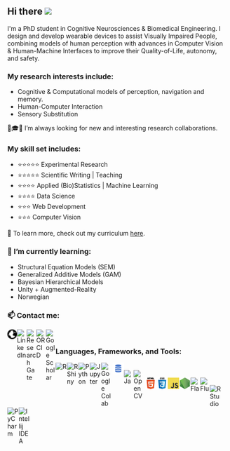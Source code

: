 ## Hi there <img src="https://raw.githubusercontent.com/MartinHeinz/MartinHeinz/master/wave.gif" width="30px">

I'm a PhD student in Cognitive Neurosciences & Biomedical Engineering. I design and develop wearable devices to assist Visually Impaired People, combining models of human perception with advances in Computer Vision & Human-Machine Interfaces to improve their Quality-of-Life, autonomy, and safety.

### My research interests include:
- Cognitive & Computational models of perception, navigation and memory.
- Human-Computer Interaction
- Sensory Substitution

👯🎓🔬 I’m always looking for new and interesting research collaborations.

### My skill set includes:
- ⭐⭐⭐⭐⭐ Experimental Research
- ⭐⭐⭐⭐⭐ Scientific Writing | Teaching
- ⭐⭐⭐⭐ Applied (Bio)Statistics | Machine Learning
- ⭐⭐⭐⭐ Data Science
- ⭐⭐⭐ Web Development
- ⭐⭐⭐ Computer Vision

📑 To learn more, check out my curriculum [here](https://ma-riviere.me/media/cv.pdf).

### 🌱 I’m currently learning:
- Structural Equation Models (SEM)
- Generalized Additive Models (GAM)
- Bayesian Hierarchical Models
- Unity + Augmented-Reality
- Norwegian

### 📫 Contact me:

[<img align="left" alt="My Website" width="22px" src="https://raw.githubusercontent.com/iconic/open-iconic/master/svg/globe.svg" />][website]
[<img align="left" alt="LinkedIn" width="22px" src="https://cdn.jsdelivr.net/npm/simple-icons@v3/icons/linkedin.svg" />][linkedin]
[<img align="left" alt="Research Gate" width="22px" src="https://cdn.jsdelivr.net/npm/simple-icons@v3/icons/researchgate.svg" />][rg]
[<img align="left" alt="ORCID" width="22px" src="https://cdn.jsdelivr.net/npm/simple-icons@v3/icons/orcid.svg" />][orcid]
[<img align="left" alt="Google Scholar" width="22px" src="https://cdn.jsdelivr.net/npm/simple-icons@v3/icons/googlescholar.svg" />][scholar]

<br />

### Languages, Frameworks, and Tools:

<img align="left" alt="R" width="26px" src="https://upload.wikimedia.org/wikipedia/commons/thumb/1/1b/R_logo.svg/1200px-R_logo.svg.png" />
<img align="left" alt="R Shiny" width="26px" src="https://rstudio.com/wp-content/uploads/2014/04/shiny.png" />
<img align="left" alt="Python" width="26px" src="https://upload.wikimedia.org/wikipedia/commons/thumb/c/c3/Python-logo-notext.svg/1024px-Python-logo-notext.svg.png" />
<img align="left" alt="Jupyter" width="26px" src="https://upload.wikimedia.org/wikipedia/commons/thumb/3/38/Jupyter_logo.svg/1200px-Jupyter_logo.svg.png" />
<img align="left" alt="Google Colab" width="26px" src="https://colab.research.google.com/img/colab_favicon_256px.png" />
<img align="left" alt="SQL" width="26px" src="https://raw.githubusercontent.com/github/explore/80688e429a7d4ef2fca1e82350fe8e3517d3494d/topics/sql/sql.png" />

<br />

<img align="left" alt="Java" width="22px" height="36px" src="https://upload.wikimedia.org/wikipedia/en/thumb/3/30/Java_programming_language_logo.svg/1200px-Java_programming_language_logo.svg.png" />
<img align="left" alt="OpenCV" width="26px" src="https://upload.wikimedia.org/wikipedia/commons/thumb/3/32/OpenCV_Logo_with_text_svg_version.svg/1200px-OpenCV_Logo_with_text_svg_version.svg.png" />

<br />

<img align="left" alt="HTML5" width="26px" src="https://raw.githubusercontent.com/github/explore/80688e429a7d4ef2fca1e82350fe8e3517d3494d/topics/html/html.png" />
<img align="left" alt="CSS3" width="26px" src="https://raw.githubusercontent.com/github/explore/80688e429a7d4ef2fca1e82350fe8e3517d3494d/topics/css/css.png" />
<img align="left" alt="JavaScript" width="26px" src="https://raw.githubusercontent.com/github/explore/80688e429a7d4ef2fca1e82350fe8e3517d3494d/topics/javascript/javascript.png" />
<img align="left" alt="Node.js" width="26px" src="https://raw.githubusercontent.com/github/explore/80688e429a7d4ef2fca1e82350fe8e3517d3494d/topics/nodejs/nodejs.png" />
<img align="left" alt="Flask" width="22px" height="36px" src="https://www.pngkey.com/png/detail/98-985032_flask-logo-flask-python-icon.png" />
<img align="left" alt="Flutter" width="22px" height="32px" src="https://www.andreasnesheim.no/wp-content/uploads/2019/05/logo_flutter_1080px_clr.png" />

<br />

<img align="left" alt="R Studio" width="26px" src="https://rstudio.com/wp-content/uploads/2014/06/RStudio-Ball.png" />
<img align="left" alt="PyCharm" width="26px" src="https://caktus-website-production-2015.s3.amazonaws.com/media/blog-images/logo.png" />
<img align="left" alt="Intellij IDEA" width="26px" src="https://upload.wikimedia.org/wikipedia/commons/thumb/d/d5/IntelliJ_IDEA_Logo.svg/1200px-IntelliJ_IDEA_Logo.svg.png" />

[website]: https://ma-riviere.me
[linkedin]: https://www.linkedin.com/in/ma-riviere
[rg]: https://www.researchgate.net/profile/Marc_Aurele_Riviere2
[orcid]: https://orcid.org/0000-0002-5108-3382
[scholar]: https://scholar.google.com/citations?user=NBVmQOUAAAAJ&hl=en
